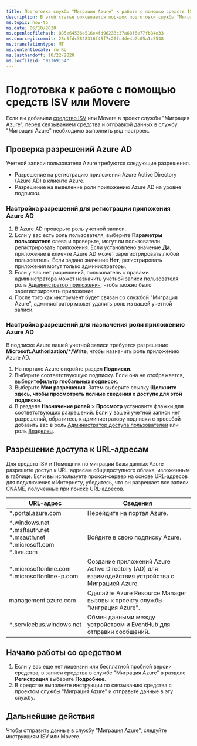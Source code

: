 ```yaml
---
title: Подготовка службы "Миграция Azure" к работе с помощью средств ISV/Movere
description: В этой статье описывается порядок подготовки службы "Миграция Azure" к работе с помощью средства ISV или Movere, а также то, как начать работу с этим средством.
ms.topic: how-to
ms.date: 06/10/2020
ms.openlocfilehash: 885e64536e516e4fd96233c37a68f6e77fb84e33
ms.sourcegitcommit: 28c5fdc3828316f45f7c20fc4de4b2c05a1c5548
ms.translationtype: MT
ms.contentlocale: ru-RU
ms.lasthandoff: 10/22/2020
ms.locfileid: "92369154"
---
```

# <a name="prepare-to-work-with-an-isv-tool-or-movere"></a>Подготовка к работе с помощью средств ISV или Movere

Если вы добавили [средство ISV](migrate-services-overview.md#isv-integration) или Movere в проект службы "Миграция Azure", перед связыванием средства и отправкой данных в службу "Миграция Azure" необходимо выполнить ряд настроек. 

## <a name="check-azure-ad-permissions"></a>Проверка разрешений Azure AD

Учетной записи пользователя Azure требуются следующие разрешения.

- Разрешение на регистрацию приложения Azure Active Directory (Azure AD) в клиенте Azure.
- Разрешение на выделение роли приложению Azure AD на уровне подписки.


### <a name="set-permissions-to-register-an-azure-ad-app"></a>Настройка разрешений для регистрации приложения Azure AD

1. В Azure AD проверьте роль учетной записи.
2. Если у вас есть роль пользователя, выберите **Параметры пользователя** слева и проверьте, могут ли пользователи регистрировать приложения. Если установлено значение **Да**, приложение в клиенте Azure AD может зарегистрировать любой пользователь. Если задано значение **Нет**, регистрировать приложения могут только администраторы.   
3. Если у вас нет разрешений, пользователь с правами администратора может назначить учетной записи пользователя роль [Администратор приложения](../active-directory/roles/permissions-reference.md#application-administrator), чтобы можно было зарегистрировать приложение.
4. После того как инструмент будет связан со службой "Миграция Azure", администратор может удалить роль из вашей учетной записи.

### <a name="set-permissions-to-assign-a-role-to-an-azure-ad-app"></a>Настройка разрешений для назначения роли приложению Azure AD
 
В подписке Azure вашей учетной записи требуется разрешение **Microsoft.Authorization/*/Write**, чтобы назначить роль приложению Azure AD. 

1. На портале Azure откройте раздел **Подписки**.
2. Выберите соответствующую подписку. Если она не отображается, выберите**фильтр глобальных подписок**. 
3. Выберите **Мои разрешения**. Затем выберите ссылку **Щелкните здесь, чтобы просмотреть полные сведения о доступе для этой подписки**.
4. В разделе **Назначение ролей** > **Просмотр** установите флажки для соответствующих разрешений. Если у вашей учетной записи нет разрешений, обратитесь к администратору подписки с просьбой добавить вас в роль [Администратор доступа пользователей](../role-based-access-control/built-in-roles.md#user-access-administrator) или роль [Владелец](../role-based-access-control/built-in-roles.md#owner).

## <a name="allow-access-to-urls"></a>Разрешение доступа к URL-адресам

Для средств ISV и Помощник по миграции базы данных Azure разрешите доступ к URL-адресам общедоступного облака, изложенным в таблице. Если вы используете прокси-сервер на основе URL-адресов для подключения к Интернету, убедитесь, что он разрешает все записи CNAME, полученные при поиске URL-адресов. 

**URL-адрес** | **Сведения**
--- | ---
*.portal.azure.com  | Перейдите на портал Azure. 
*.windows.net<br/> *.msftauth.net<br/> *.msauth.net <br/> *.microsoft.com<br/> *.live.com   | Войдите в свою подписку Azure. 
*.microsoftonline.com<br/> *.microsoftonline-p.com | Создание приложений Azure Active Directory (AD) для взаимодействия устройства с Миграцией Azure. 
management.azure.com | Сделайте Azure Resource Manager вызовы к проекту службы "миграция Azure".
*.servicebus.windows.net | Обмен данными между устройством и EventHub для отправки сообщений.


## <a name="start-using-the-tool"></a>Начало работы со средством

1. Если у вас еще нет лицензии или бесплатной пробной версии средства, в записи средства в службе "Миграция Azure" в разделе **Регистрация** выберите **Подробнее**.
2. В средстве выполните инструкции по связыванию средства с проектом службы "Миграция Azure" и отправьте данные в эту службу.

## <a name="next-steps"></a>Дальнейшие действия

Чтобы отправить данные в службу "Миграция Azure", следуйте инструкциям ISV или Movere.

   
